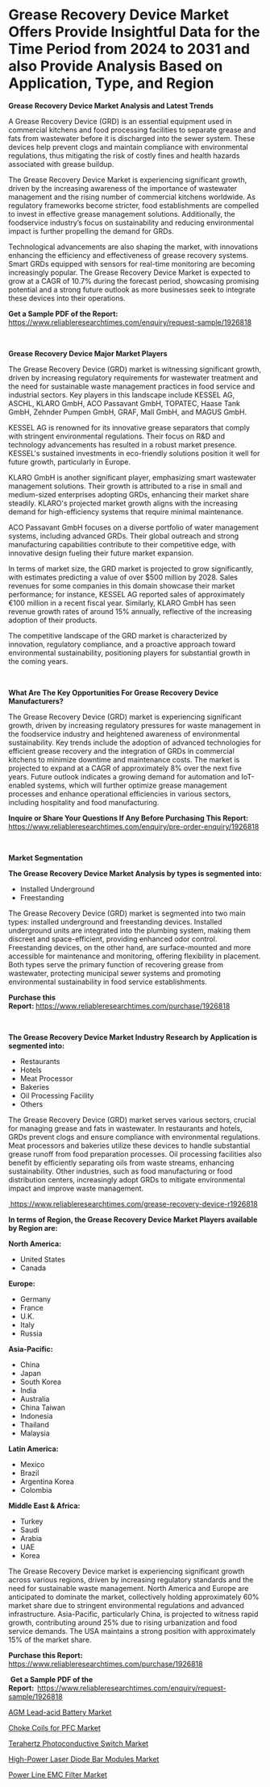 <p><h1>Grease Recovery Device Market Offers Provide Insightful Data for the Time Period from 2024 to 2031 and also Provide Analysis Based on Application, Type, and Region</h1></p><p><strong>Grease Recovery Device Market Analysis and Latest Trends</strong></p>
<p><p>A Grease Recovery Device (GRD) is an essential equipment used in commercial kitchens and food processing facilities to separate grease and fats from wastewater before it is discharged into the sewer system. These devices help prevent clogs and maintain compliance with environmental regulations, thus mitigating the risk of costly fines and health hazards associated with grease buildup.</p><p>The Grease Recovery Device Market is experiencing significant growth, driven by the increasing awareness of the importance of wastewater management and the rising number of commercial kitchens worldwide. As regulatory frameworks become stricter, food establishments are compelled to invest in effective grease management solutions. Additionally, the foodservice industry’s focus on sustainability and reducing environmental impact is further propelling the demand for GRDs.</p><p>Technological advancements are also shaping the market, with innovations enhancing the efficiency and effectiveness of grease recovery systems. Smart GRDs equipped with sensors for real-time monitoring are becoming increasingly popular. The Grease Recovery Device Market is expected to grow at a CAGR of 10.7% during the forecast period, showcasing promising potential and a strong future outlook as more businesses seek to integrate these devices into their operations.</p></p>
<p><strong>Get a Sample PDF of the Report:&nbsp;</strong> <a href="https://www.reliableresearchtimes.com/enquiry/request-sample/1926818?utm_campaign=1776&utm_medium=2&utm_source=Github&utm_content=ia&utm_term=25102024&utm_id=grease-recovery-device">https://www.reliableresearchtimes.com/enquiry/request-sample/1926818</a></p>
<p>&nbsp;</p>
<p><strong>Grease Recovery Device Major Market Players</strong></p>
<p><p>The Grease Recovery Device (GRD) market is witnessing significant growth, driven by increasing regulatory requirements for wastewater treatment and the need for sustainable waste management practices in food service and industrial sectors. Key players in this landscape include KESSEL AG, ASCHL, KLARO GmbH, ACO Passavant GmbH, TOPATEC, Haase Tank GmbH, Zehnder Pumpen GmbH, GRAF, Mall GmbH, and MAGUS GmbH.</p><p>KESSEL AG is renowned for its innovative grease separators that comply with stringent environmental regulations. Their focus on R&D and technology advancements has resulted in a robust market presence. KESSEL's sustained investments in eco-friendly solutions position it well for future growth, particularly in Europe.</p><p>KLARO GmbH is another significant player, emphasizing smart wastewater management solutions. Their growth is attributed to a rise in small and medium-sized enterprises adopting GRDs, enhancing their market share steadily. KLARO's projected market growth aligns with the increasing demand for high-efficiency systems that require minimal maintenance.</p><p>ACO Passavant GmbH focuses on a diverse portfolio of water management systems, including advanced GRDs. Their global outreach and strong manufacturing capabilities contribute to their competitive edge, with innovative design fueling their future market expansion.</p><p>In terms of market size, the GRD market is projected to grow significantly, with estimates predicting a value of over $500 million by 2028. Sales revenues for some companies in this domain showcase their market performance; for instance, KESSEL AG reported sales of approximately €100 million in a recent fiscal year. Similarly, KLARO GmbH has seen revenue growth rates of around 15% annually, reflective of the increasing adoption of their products.</p><p>The competitive landscape of the GRD market is characterized by innovation, regulatory compliance, and a proactive approach toward environmental sustainability, positioning players for substantial growth in the coming years.</p></p>
<p>&nbsp;</p>
<p><strong>What Are The Key Opportunities For Grease Recovery Device Manufacturers?</strong></p>
<p><p>The Grease Recovery Device (GRD) market is experiencing significant growth, driven by increasing regulatory pressures for waste management in the foodservice industry and heightened awareness of environmental sustainability. Key trends include the adoption of advanced technologies for efficient grease recovery and the integration of GRDs in commercial kitchens to minimize downtime and maintenance costs. The market is projected to expand at a CAGR of approximately 8% over the next five years. Future outlook indicates a growing demand for automation and IoT-enabled systems, which will further optimize grease management processes and enhance operational efficiencies in various sectors, including hospitality and food manufacturing.</p></p>
<p><strong>Inquire or Share Your Questions If Any Before Purchasing This Report:</strong> <a href="https://www.reliableresearchtimes.com/enquiry/pre-order-enquiry/1926818?utm_campaign=1776&utm_medium=2&utm_source=Github&utm_content=ia&utm_term=25102024&utm_id=grease-recovery-device">https://www.reliableresearchtimes.com/enquiry/pre-order-enquiry/1926818</a></p>
<p>&nbsp;</p>
<p><strong>Market Segmentation</strong></p>
<p><strong>The Grease Recovery Device Market Analysis by types is segmented into:</strong></p>
<p><ul><li>Installed Underground</li><li>Freestanding</li></ul></p>
<p><p>The Grease Recovery Device (GRD) market is segmented into two main types: installed underground and freestanding devices. Installed underground units are integrated into the plumbing system, making them discreet and space-efficient, providing enhanced odor control. Freestanding devices, on the other hand, are surface-mounted and more accessible for maintenance and monitoring, offering flexibility in placement. Both types serve the primary function of recovering grease from wastewater, protecting municipal sewer systems and promoting environmental sustainability in food service establishments.</p></p>
<p><strong>Purchase this Report:&nbsp;</strong><a href="https://www.reliableresearchtimes.com/purchase/1926818?utm_campaign=1776&utm_medium=2&utm_source=Github&utm_content=ia&utm_term=25102024&utm_id=grease-recovery-device">https://www.reliableresearchtimes.com/purchase/1926818</a></p>
<p>&nbsp;</p>
<p><strong>The Grease Recovery Device Market Industry Research by Application is segmented into:</strong></p>
<p><ul><li>Restaurants</li><li>Hotels</li><li>Meat Processor</li><li>Bakeries</li><li>Oil Processing Facility</li><li>Others</li></ul></p>
<p><p>The Grease Recovery Device (GRD) market serves various sectors, crucial for managing grease and fats in wastewater. In restaurants and hotels, GRDs prevent clogs and ensure compliance with environmental regulations. Meat processors and bakeries utilize these devices to handle substantial grease runoff from food preparation processes. Oil processing facilities also benefit by efficiently separating oils from waste streams, enhancing sustainability. Other industries, such as food manufacturing or food distribution centers, increasingly adopt GRDs to mitigate environmental impact and improve waste management.</p></p>
<p><a href="https://www.reliableresearchtimes.com/grease-recovery-device-r1926818?utm_campaign=1776&utm_medium=2&utm_source=Github&utm_content=ia&utm_term=25102024&utm_id=grease-recovery-device">&nbsp;https://www.reliableresearchtimes.com/grease-recovery-device-r1926818</a></p>
<p><strong>In terms of Region, the Grease Recovery Device Market Players available by Region are:</strong></p>
<p>
    <p> <strong> North America: </strong>
        <ul>
            <li>United States</li>
            <li>Canada</li>
        </ul>
        </p> 
    <p> <strong> Europe: </strong>
        <ul>
            <li>Germany</li>
            <li>France</li>
            <li>U.K.</li>
            <li>Italy</li>
            <li>Russia</li>
        </ul>
        </p> 
    <p> <strong> Asia-Pacific: </strong>
        <ul>
            <li>China</li>
            <li>Japan</li>
            <li>South Korea</li>
            <li>India</li>
            <li>Australia</li>
            <li>China Taiwan</li>
            <li>Indonesia</li>
            <li>Thailand</li>
            <li>Malaysia</li>
        </ul>
        </p> 
    <p> <strong> Latin America: </strong>
        <ul>
            <li>Mexico</li>
            <li>Brazil</li>
            <li>Argentina Korea</li>
            <li>Colombia</li>
        </ul>
        </p> 
    <p> <strong> Middle East & Africa: </strong>
        <ul>
            <li>Turkey</li>
            <li>Saudi</li>
            <li>Arabia</li>
            <li>UAE</li>
            <li>Korea</li>
        </ul>
    </p>
    </p>
<p><p>The Grease Recovery Device market is experiencing significant growth across various regions, driven by increasing regulatory standards and the need for sustainable waste management. North America and Europe are anticipated to dominate the market, collectively holding approximately 60% market share due to stringent environmental regulations and advanced infrastructure. Asia-Pacific, particularly China, is projected to witness rapid growth, contributing around 25% due to rising urbanization and food service demands. The USA maintains a strong position with approximately 15% of the market share.</p></p>
<p><strong>Purchase this Report: </strong><a href="https://www.reliableresearchtimes.com/purchase/1926818?utm_campaign=1776&utm_medium=2&utm_source=Github&utm_content=ia&utm_term=25102024&utm_id=grease-recovery-device">https://www.reliableresearchtimes.com/purchase/1926818</a></p>
<p>&nbsp;<strong>Get a Sample PDF of the Report:&nbsp;&nbsp;</strong><a href="https://www.reliableresearchtimes.com/enquiry/request-sample/1926818?utm_campaign=1776&utm_medium=2&utm_source=Github&utm_content=ia&utm_term=25102024&utm_id=grease-recovery-device">https://www.reliableresearchtimes.com/enquiry/request-sample/1926818</a></p>
<p><strong></strong></p>
<p><p><a href="https://www.linkedin.com/pulse/agm-lead-acid-battery-market-trends-focusing-insight-an1se?utm_campaign=1776&utm_medium=2&utm_source=Github&utm_content=ia&utm_term=25102024&utm_id=grease-recovery-device">AGM Lead-acid Battery Market</a></p><p><a href="https://www.linkedin.com/pulse/choke-coils-pfc-market-report-product-type-end-use-application-khlsc?utm_campaign=1776&utm_medium=2&utm_source=Github&utm_content=ia&utm_term=25102024&utm_id=grease-recovery-device">Choke Coils for PFC Market</a></p><p><a href="https://www.linkedin.com/pulse/sustainability-trends-terahertz-photoconductive-switch-industry-oieac?utm_campaign=1776&utm_medium=2&utm_source=Github&utm_content=ia&utm_term=25102024&utm_id=grease-recovery-device">Terahertz Photoconductive Switch Market</a></p><p><a href="https://www.linkedin.com/pulse/insights-high-power-laser-diode-bar-modules-market-players-size-udwjc?utm_campaign=1776&utm_medium=2&utm_source=Github&utm_content=ia&utm_term=25102024&utm_id=grease-recovery-device">High-Power Laser Diode Bar Modules Market</a></p><p><a href="https://www.linkedin.com/pulse/power-line-emc-filter-market-size-type-1-phase3-phaseothers-p2dgc?utm_campaign=1776&utm_medium=2&utm_source=Github&utm_content=ia&utm_term=25102024&utm_id=grease-recovery-device">Power Line EMC Filter Market</a></p></p>